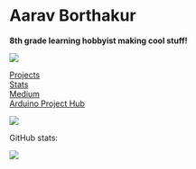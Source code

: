 # Aarav Borthakur

**8th grade learning hobbyist making cool stuff!**

![](https://i.imgur.com/4M7IWwP.gif)

[Projects](http://gadhagod.github.io) \
[Stats](http://gadhagod.github.io/stats.html) \
[Medium](https://medium.com/@gadhagod) \
[Arduino Project Hub](https://create.arduino.cc/projecthub/GadhaGod)

![](https://i.imgur.com/4M7IWwP.gif)

GitHub stats:

![](https://github-readme-stats.vercel.app/api?username=gadhagod&count_private=true&show_icons=true&theme=gradient)
